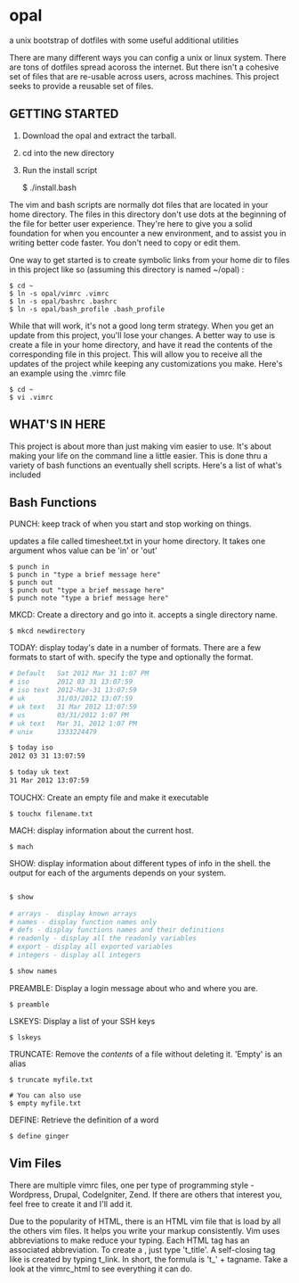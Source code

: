 # opal

a unix bootstrap of dotfiles with some useful additional utilities

There are many different ways you can config a unix or linux system. There are 
tons of dotfiles spread acoross the internet. But there isn't a cohesive set of 
files that are re-usable across users, across machines. This project seeks to 
provide a reusable set of files. 


## GETTING STARTED

1. Download the opal and extract the tarball.
2. cd into the new directory
3. Run the install script

	$ ./install.bash 

The vim and bash scripts are normally dot files that are located in your home directory. The files in this directory don't use dots at the beginning of the file for better user experience. They're here to give you a solid foundation for when you encounter a new environment, and to assist you in writing better code faster. You don't need to copy or edit them.


One way to get started is to create symbolic links from your home dir to files 
in this project like so (assuming this directory is named ~/opal) :

	$ cd ~
	$ ln -s opal/vimrc .vimrc 
	$ ln -s opal/bashrc .bashrc
	$ ln -s opal/bash_profile .bash_profile

While that will work, it's not a good long term strategy. When you get an 
update from this project, you'll lose your changes. A better way to use is 
create a file in your home directory, and have it read the contents of the 
corresponding file in this project. This will allow you to receive all the 
updates of the project while keeping any customizations you make. Here's an 
example using the .vimrc file

	$ cd ~
	$ vi .vimrc


## WHAT'S IN HERE

This project is about more than just making vim easier to use. It's about 
making your life on the command line a little easier. This is done thru a 
variety of bash functions an eventually shell scripts. Here's a list of what's 
included


## Bash Functions

PUNCH: keep track of when you start and stop working on things.

updates a file called timesheet.txt in your home directory. It takes one 
argument whos value can be 'in' or 'out'

	$ punch in  
	$ punch in "type a brief message here" 
	$ punch out 
	$ punch out "type a brief message here" 
	$ punch note "type a brief message here" 


MKCD: Create a directory and go into it. accepts a single directory name. 

	$ mkcd newdirectory

TODAY: display today's date in a number of formats. There are a few formats 
to start of with. specify the type and optionally the format.  

```bash
# Default   Sat 2012 Mar 31 1:07 PM
# iso       2012 03 31 13:07:59
# iso text  2012-Mar-31 13:07:59
# uk        31/03/2012 13:07:59
# uk text   31 Mar 2012 13:07:59
# us        03/31/2012 1:07 PM
# uk text   Mar 31, 2012 1:07 PM
# unix      1333224479

$ today iso
2012 03 31 13:07:59

$ today uk text
31 Mar 2012 13:07:59
```

TOUCHX: Create an empty file and make it executable 

	$ touchx filename.txt

MACH: display information about the current host.

	$ mach

SHOW: display information about different types of info in the shell. the 
output for each of the arguments depends on your system. 

```bash

$ show
	
# arrays -  display known arrays 
# names - display function names only
# defs - display functions names and their definitions
# readonly - display all the readonly variables
# export - display all exported variables
# integers - display all integers

$ show names
```

PREAMBLE: Display a login message about who and where you are.

	$ preamble

LSKEYS: Display a list of your SSH keys

	$ lskeys

TRUNCATE: Remove the *contents* of a file without deleting it. 
'Empty' is an alias

	$ truncate myfile.txt

	# You can also use
	$ empty myfile.txt

DEFINE: Retrieve the definition of a word

	$ define ginger

## Vim Files

There are multiple vimrc files, one per type of programming style - Wordpress, 
Drupal, CodeIgniter, Zend. If there are others that interest you, feel free to 
create it and I'll add it. 

Due to the popularity of HTML, there is an HTML vim file that is load by all 
the others vim files. It helps you write your markup consistently. Vim uses 
abbreviations to make reduce your typing. Each HTML tag has an associated 
abbreviation. To create a <title></title>, just type 't_title'. A self-closing 
tag like <link href="uri" media="screen" rel="stylesheet" type="text/css"/> is 
created by typing t_link. In short, the formula is 't_' + tagname. Take a look 
at the vimrc_html to see everything it can do.  






